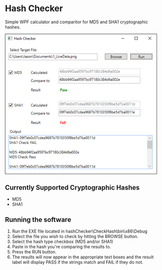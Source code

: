 # Hash Checker
Simple WPF calculator and comparitor for MD5 and SHA1 cryptographic hashes.

![Hash Checker](images/app.png)

## Currently Supported Cryptographic Hashes
- MD5
- SHA1

## Running the software
1. Run the EXE file located in hashChecker\CheckHash\bin\x86\Debug
2. Select the file you wish to check by hitting the BROWSE button. 
3. Select the hash type checkbox (MD5 and/or SHA1)
4. Paste in the hash you're comparing the results to.
5. Press the RUN button.
6. The results will now appear in the appropriate text boxes and the result label will display PASS if the strings match and FAIL if they do not. 